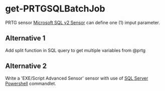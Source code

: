 # get-PRTGSQLBatchJob
PRTG sensor [Microsoft SQL v2 Sensor](https://www.paessler.com/manuals/prtg/microsoft_sql_v2_sensor) can define one (1)
imput parameter. 

## Alternative 1
Add split function in SQL query to get multiple variables from @prtg

## Alternative 2
Write a 'EXE/Script Advanced Sensor' sensor with use of [SQL Server Powershell](https://learn.microsoft.com/en-us/sql/powershell/sql-server-powershell?view=sql-server-ver16) commandlet. 
